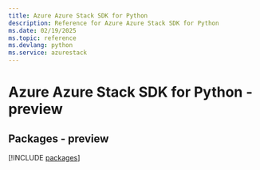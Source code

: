 ```yaml
---
title: Azure Azure Stack SDK for Python
description: Reference for Azure Azure Stack SDK for Python
ms.date: 02/19/2025
ms.topic: reference
ms.devlang: python
ms.service: azurestack
---
```

# Azure Azure Stack SDK for Python - preview
## Packages - preview
[!INCLUDE [packages](azure-stack-index.md)]